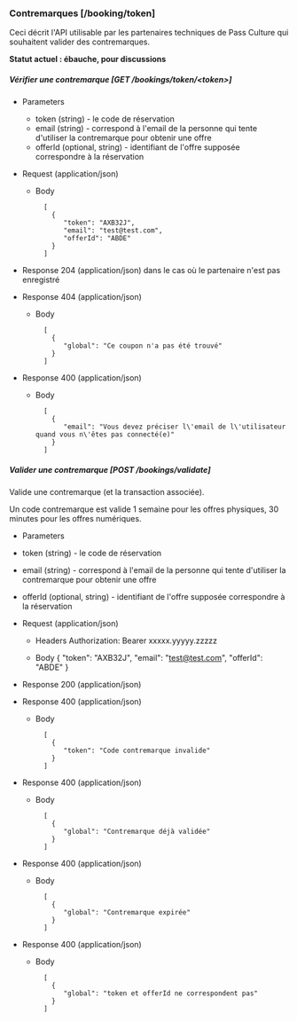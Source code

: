 ### Contremarques [/booking/token]

Ceci décrit l'API utilisable par les partenaires techniques de Pass Culture qui souhaitent valider des contremarques.

**Statut actuel : ébauche, pour discussions**

##### Vérifier une contremarque [GET /bookings/token/\<token\>]

+ Parameters

  + token (string) - le code de réservation
  + email (string) - correspond à l'email de la personne qui tente d'utiliser la contremarque pour obtenir une offre
  + offerId (optional, string) - identifiant de l'offre supposée correspondre à la réservation

+ Request (application/json)

    + Body
    
            [
              {
                 "token": "AXB32J", 
                 "email": "test@test.com",
                 "offerId": "ABDE"
              }
            ]

+ Response 204 (application/json) dans le cas où le partenaire n'est pas enregistré
            
+ Response 404 (application/json)

    + Body

            [
              {
                 "global": "Ce coupon n'a pas été trouvé"
              }
            ]

+ Response 400 (application/json)

    + Body

            [
              {
                 "email": "Vous devez préciser l\'email de l\'utilisateur quand vous n\'êtes pas connecté(e)"
              }
            ]

##### Valider une contremarque [POST /bookings/validate]
 Valide une contremarque (et la transaction associée).
 
 Un code contremarque est valide 1 semaine pour les offres physiques, 30 minutes pour les offres numériques.
 
 + Parameters
 
  + token (string) - le code de réservation
  + email (string) - correspond à l'email de la personne qui tente d'utiliser la contremarque pour obtenir une offre
  + offerId (optional, string) - identifiant de l'offre supposée correspondre à la réservation
 
 + Request (application/json)
 
     + Headers
        Authorization: Bearer xxxxx.yyyyy.zzzzz
 
     + Body
        { 
          "token": "AXB32J", 
          "email": "test@test.com",
          "offerId": "ABDE"
        }
 
 + Response 200 (application/json)
 
 + Response 400 (application/json)
 
     + Body
 
             [
               {
                  "token": "Code contremarque invalide"
               }
             ]
 
 + Response 400 (application/json)
 
     + Body
 
             [
               {
                  "global": "Contremarque déjà validée"
               }
             ]
 
 
 + Response 400 (application/json)
 
     + Body
 
             [
               {
                  "global": "Contremarque expirée"
               }
             ]
 
 
 + Response 400 (application/json)
 
     + Body
 
             [
               {
                  "global": "token et offerId ne correspondent pas"
               }
             ]
